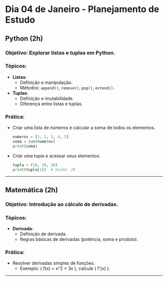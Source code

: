 # **Dia 04 de Janeiro - Planejamento de Estudo**

## **Python (2h)**

### **Objetivo**: Explorar listas e tuplas em Python.

### **Tópicos**:
- **Listas**:
  - Definição e manipulação.
  - Métodos: `append()`, `remove()`, `pop()`, `extend()`.
- **Tuplas**:
  - Definição e imutabilidade.
  - Diferença entre listas e tuplas.

### **Prática**:
- Criar uma lista de números e calcular a soma de todos os elementos.
  ```python
  numeros = [1, 2, 3, 4, 5]
  soma = sum(numeros)
  print(soma)
  ```

- Criar uma tupla e acessar seus elementos.
  ```python
  tupla = (10, 20, 30)
  print(tupla[1])  # Saída: 20
  ```

---

## **Matemática (2h)**

### **Objetivo**: Introdução ao cálculo de derivadas.

### **Tópicos**:
- **Derivada**:
  - Definição de derivada.
  - Regras básicas de derivadas (potência, soma e produto).
  
### **Prática**:
- Resolver derivadas simples de funções.
  - Exemplo: \( f(x) = x^2 + 3x \), calcule \( f'(x) \).

---